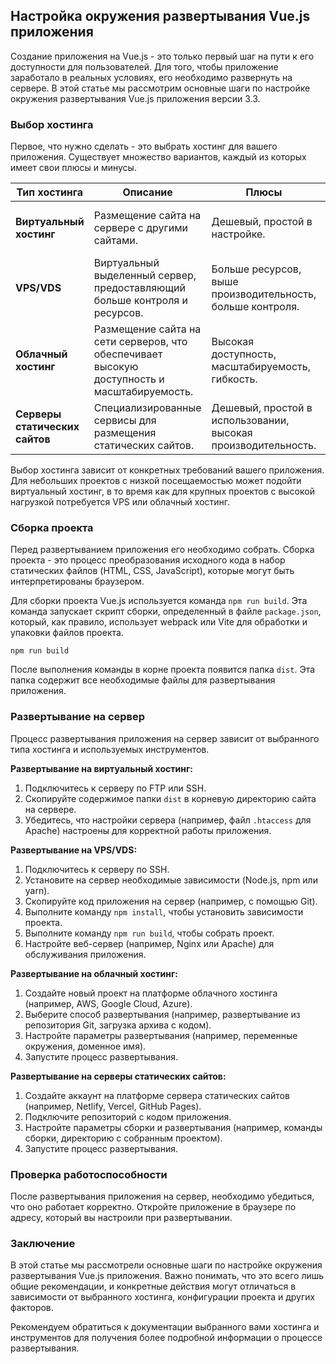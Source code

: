 ## Настройка окружения развертывания Vue.js приложения

Создание приложения на Vue.js - это только первый шаг на пути к его доступности для пользователей. Для того, чтобы приложение заработало в реальных условиях, его необходимо развернуть на сервере. В этой статье мы рассмотрим основные шаги по настройке окружения развертывания Vue.js приложения версии 3.3. 

### Выбор хостинга

Первое, что нужно сделать - это выбрать хостинг для вашего приложения. Существует множество вариантов, каждый из которых имеет свои плюсы и минусы. 

| Тип хостинга | Описание | Плюсы | Минусы |
|---|---|---|---|
| **Виртуальный хостинг** | Размещение сайта на сервере с другими сайтами. | Дешевый, простой в настройке. | Ограниченные ресурсы, возможны проблемы с производительностью. |
| **VPS/VDS** | Виртуальный выделенный сервер, предоставляющий больше контроля и ресурсов. | Больше ресурсов, выше производительность, больше контроля. | Дороже, требует навыков администрирования. |
| **Облачный хостинг** | Размещение сайта на сети серверов, что обеспечивает высокую доступность и масштабируемость. | Высокая доступность, масштабируемость, гибкость. | Дороже, может потребовать настройки. |
| **Серверы статических сайтов** | Специализированные сервисы для размещения статических сайтов. | Дешевый, простой в использовании, высокая производительность. | Подходит только для статических сайтов. |

Выбор хостинга зависит от конкретных требований вашего приложения. Для небольших проектов с низкой посещаемостью может подойти виртуальный хостинг, в то время как для крупных проектов с высокой нагрузкой потребуется VPS или облачный хостинг.

### Сборка проекта

Перед развертыванием приложения его необходимо собрать. Сборка проекта - это процесс преобразования исходного кода в набор статических файлов (HTML, CSS, JavaScript), которые могут быть интерпретированы браузером. 

Для сборки проекта Vue.js используется команда `npm run build`. Эта команда запускает скрипт сборки, определенный в файле `package.json`, который, как правило, использует webpack или Vite для обработки и упаковки файлов проекта.

```
npm run build
```

После выполнения команды в корне проекта появится папка `dist`. Эта папка содержит все необходимые файлы для развертывания приложения.

### Развертывание на сервер

Процесс развертывания приложения на сервер зависит от выбранного типа хостинга и используемых инструментов. 

**Развертывание на виртуальный хостинг:**

1. Подключитесь к серверу по FTP или SSH.
2. Скопируйте содержимое папки `dist` в корневую директорию сайта на сервере.
3. Убедитесь, что настройки сервера (например, файл `.htaccess` для Apache) настроены для корректной работы приложения.

**Развертывание на VPS/VDS:**

1. Подключитесь к серверу по SSH.
2. Установите на сервер необходимые зависимости (Node.js, npm или yarn).
3. Скопируйте код приложения на сервер (например, с помощью Git).
4. Выполните команду `npm install`, чтобы установить зависимости проекта.
5. Выполните команду `npm run build`, чтобы собрать проект.
6. Настройте веб-сервер (например, Nginx или Apache) для обслуживания приложения.

**Развертывание на облачный хостинг:**

1. Создайте новый проект на платформе облачного хостинга (например, AWS, Google Cloud, Azure).
2. Выберите способ развертывания (например, развертывание из репозитория Git, загрузка архива с кодом).
3. Настройте параметры развертывания (например, переменные окружения, доменное имя).
4. Запустите процесс развертывания.

**Развертывание на серверы статических сайтов:**

1. Создайте аккаунт на платформе сервера статических сайтов (например, Netlify, Vercel, GitHub Pages).
2. Подключите репозиторий с кодом приложения.
3. Настройте параметры сборки и развертывания (например, команды сборки, директорию с собранным проектом).
4. Запустите процесс развертывания.

### Проверка работоспособности

После развертывания приложения на сервер, необходимо убедиться, что оно работает корректно. Откройте приложение в браузере по адресу, который вы настроили при развертывании. 

### Заключение

В этой статье мы рассмотрели основные шаги по настройке окружения развертывания Vue.js приложения. 
Важно понимать, что это всего лишь общие рекомендации, и конкретные действия могут отличаться в зависимости от выбранного хостинга, конфигурации проекта и других факторов. 

Рекомендуем обратиться к документации выбранного вами хостинга и инструментов для получения более подробной информации о процессе развертывания.